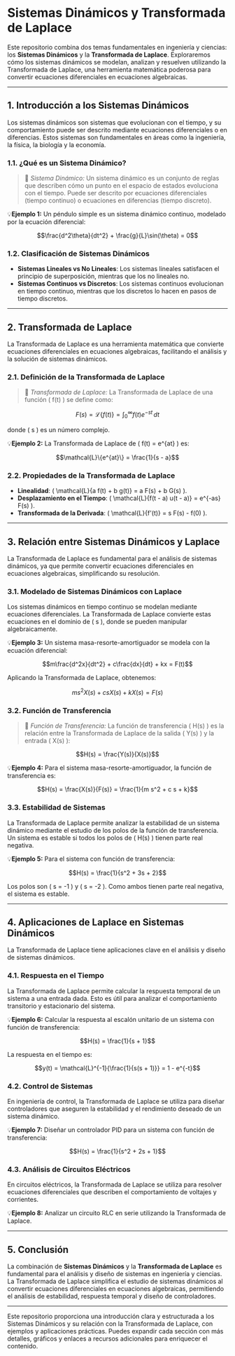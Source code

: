 # Sistemas Dinámicos y Transformada de Laplace
Este repositorio combina dos temas fundamentales en ingeniería y ciencias: los **Sistemas Dinámicos** y la **Transformada de Laplace**. Exploraremos cómo los sistemas dinámicos se modelan, analizan y resuelven utilizando la Transformada de Laplace, una herramienta matemática poderosa para convertir ecuaciones diferenciales en ecuaciones algebraicas.

---

## 1. Introducción a los Sistemas Dinámicos
Los sistemas dinámicos son sistemas que evolucionan con el tiempo, y su comportamiento puede ser descrito mediante ecuaciones diferenciales o en diferencias. Estos sistemas son fundamentales en áreas como la ingeniería, la física, la biología y la economía.

### 1.1. ¿Qué es un Sistema Dinámico?
>🔑 *Sistema Dinámico:* Un sistema dinámico es un conjunto de reglas que describen cómo un punto en el espacio de estados evoluciona con el tiempo. Puede ser descrito por ecuaciones diferenciales (tiempo continuo) o ecuaciones en diferencias (tiempo discreto).

💡**Ejemplo 1:** Un péndulo simple es un sistema dinámico continuo, modelado por la ecuación diferencial:

$$\frac{d^2\theta}{dt^2} + \frac{g}{L}\sin(\theta) = 0$$

### 1.2. Clasificación de Sistemas Dinámicos
- **Sistemas Lineales vs No Lineales**: Los sistemas lineales satisfacen el principio de superposición, mientras que los no lineales no.
- **Sistemas Continuos vs Discretos**: Los sistemas continuos evolucionan en tiempo continuo, mientras que los discretos lo hacen en pasos de tiempo discretos.

---

## 2. Transformada de Laplace
La Transformada de Laplace es una herramienta matemática que convierte ecuaciones diferenciales en ecuaciones algebraicas, facilitando el análisis y la solución de sistemas dinámicos.

### 2.1. Definición de la Transformada de Laplace
>🔑 *Transformada de Laplace:* La Transformada de Laplace de una función \( f(t) \) se define como:

$$F(s) = \mathcal{L}\{f(t)\} = \int_{0}^{\infty} f(t) e^{-st} \, dt$$

donde \( s \) es un número complejo.

💡**Ejemplo 2:** La Transformada de Laplace de \( f(t) = e^{at} \) es:

$$\mathcal{L}\{e^{at}\} = \frac{1}{s - a}$$

### 2.2. Propiedades de la Transformada de Laplace
- **Linealidad**: \( \mathcal{L}\{a f(t) + b g(t)\} = a F(s) + b G(s) \).
- **Desplazamiento en el Tiempo**: \( \mathcal{L}\{f(t - a) u(t - a)\} = e^{-as} F(s) \).
- **Transformada de la Derivada**: \( \mathcal{L}\{f'(t)\} = s F(s) - f(0) \).

---

## 3. Relación entre Sistemas Dinámicos y Laplace
La Transformada de Laplace es fundamental para el análisis de sistemas dinámicos, ya que permite convertir ecuaciones diferenciales en ecuaciones algebraicas, simplificando su resolución.

### 3.1. Modelado de Sistemas Dinámicos con Laplace
Los sistemas dinámicos en tiempo continuo se modelan mediante ecuaciones diferenciales. La Transformada de Laplace convierte estas ecuaciones en el dominio de \( s \), donde se pueden manipular algebraicamente.

💡**Ejemplo 3:** Un sistema masa-resorte-amortiguador se modela con la ecuación diferencial:

$$m\frac{d^2x}{dt^2} + c\frac{dx}{dt} + kx = F(t)$$

Aplicando la Transformada de Laplace, obtenemos:

$$m s^2 X(s) + c s X(s) + k X(s) = F(s)$$

### 3.2. Función de Transferencia
>🔑 *Función de Transferencia:* La función de transferencia \( H(s) \) es la relación entre la Transformada de Laplace de la salida \( Y(s) \) y la entrada \( X(s) \):

$$H(s) = \frac{Y(s)}{X(s)}$$

💡**Ejemplo 4:** Para el sistema masa-resorte-amortiguador, la función de transferencia es:

$$H(s) = \frac{X(s)}{F(s)} = \frac{1}{m s^2 + c s + k}$$

### 3.3. Estabilidad de Sistemas
La Transformada de Laplace permite analizar la estabilidad de un sistema dinámico mediante el estudio de los polos de la función de transferencia. Un sistema es estable si todos los polos de \( H(s) \) tienen parte real negativa.

💡**Ejemplo 5:** Para el sistema con función de transferencia:

$$H(s) = \frac{1}{s^2 + 3s + 2}$$

Los polos son \( s = -1 \) y \( s = -2 \). Como ambos tienen parte real negativa, el sistema es estable.

---

## 4. Aplicaciones de Laplace en Sistemas Dinámicos
La Transformada de Laplace tiene aplicaciones clave en el análisis y diseño de sistemas dinámicos.

### 4.1. Respuesta en el Tiempo
La Transformada de Laplace permite calcular la respuesta temporal de un sistema a una entrada dada. Esto es útil para analizar el comportamiento transitorio y estacionario del sistema.

💡**Ejemplo 6:** Calcular la respuesta al escalón unitario de un sistema con función de transferencia:

$$H(s) = \frac{1}{s + 1}$$

La respuesta en el tiempo es:

$$y(t) = \mathcal{L}^{-1}{\frac{1}{s(s + 1)}} = 1 - e^{-t}$$

### 4.2. Control de Sistemas
En ingeniería de control, la Transformada de Laplace se utiliza para diseñar controladores que aseguren la estabilidad y el rendimiento deseado de un sistema dinámico.

💡**Ejemplo 7:** Diseñar un controlador PID para un sistema con función de transferencia:

$$H(s) = \frac{1}{s^2 + 2s + 1}$$

### 4.3. Análisis de Circuitos Eléctricos

En circuitos eléctricos, la Transformada de Laplace se utiliza para resolver ecuaciones diferenciales que describen el comportamiento de voltajes y corrientes.

💡**Ejemplo 8:** Analizar un circuito RLC en serie utilizando la Transformada de Laplace.

---

## 5. Conclusión
La combinación de **Sistemas Dinámicos** y la **Transformada de Laplace** es fundamental para el análisis y diseño de sistemas en ingeniería y ciencias. La Transformada de Laplace simplifica el estudio de sistemas dinámicos al convertir ecuaciones diferenciales en ecuaciones algebraicas, permitiendo el análisis de estabilidad, respuesta temporal y diseño de controladores.

---

Este repositorio proporciona una introducción clara y estructurada a los Sistemas Dinámicos y su relación con la Transformada de Laplace, con ejemplos y aplicaciones prácticas. Puedes expandir cada sección con más detalles, gráficos y enlaces a recursos adicionales para enriquecer el contenido.
